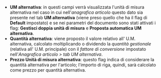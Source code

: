 - **UM alternativa**: in questi campi verrà visualizzata l'unità di misura alternativa nel caso in cui nell'*anagrafica articolo* questo dato sia presente nel tab **UM alternativa** (viene preso quello che ha il flag di **Default** impostato) e se nei parametri del documento sono stati attivati i flag: **Gestisci doppia unità di misura** e **Proposta automatica UM alternativa**.
- **Quantità alternativa**: viene proposto il valore relativo all' U.M. alternativa, calcolato moltiplicando o dividendo la *quantità gestionale* (relativa all' U.M. principale) con il *fattore di conversione* impostato nell'*Anagrafica articolo > tab UM alternativa*. 
- **Prezzo Unità di misura alternativa**: questo flag indica di considerare la quantità alternativa per l'articolo; l'importo di riga, quindi, sarà calcolato come prezzo per quantità alternativa.    